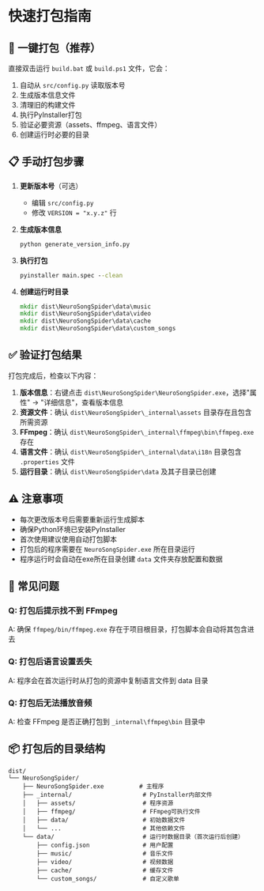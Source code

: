 # 快速打包指南

## 🚀 一键打包（推荐）

直接双击运行 `build.bat` 或 `build.ps1` 文件，它会：
1. 自动从 `src/config.py` 读取版本号
2. 生成版本信息文件
3. 清理旧的构建文件
4. 执行PyInstaller打包
5. 验证必要资源（assets、ffmpeg、语言文件）
6. 创建运行时必要的目录

## 📋 手动打包步骤

1. **更新版本号**（可选）
   - 编辑 `src/config.py`
   - 修改 `VERSION = "x.y.z"` 行

2. **生成版本信息**
   ```cmd
   python generate_version_info.py
   ```

3. **执行打包**
   ```cmd
   pyinstaller main.spec --clean
   ```

4. **创建运行时目录**
   ```cmd
   mkdir dist\NeuroSongSpider\data\music
   mkdir dist\NeuroSongSpider\data\video
   mkdir dist\NeuroSongSpider\data\cache
   mkdir dist\NeuroSongSpider\data\custom_songs
   ```

## ✅ 验证打包结果

打包完成后，检查以下内容：

1. **版本信息**：右键点击 `dist\NeuroSongSpider\NeuroSongSpider.exe`，选择"属性" → "详细信息"，查看版本信息
2. **资源文件**：确认 `dist\NeuroSongSpider\_internal\assets` 目录存在且包含所需资源
3. **FFmpeg**：确认 `dist\NeuroSongSpider\_internal\ffmpeg\bin\ffmpeg.exe` 存在
4. **语言文件**：确认 `dist\NeuroSongSpider\_internal\data\i18n` 目录包含 `.properties` 文件
5. **运行目录**：确认 `dist\NeuroSongSpider\data` 及其子目录已创建

## ⚠️ 注意事项

- 每次更改版本号后需要重新运行生成脚本
- 确保Python环境已安装PyInstaller
- 首次使用建议使用自动打包脚本
- 打包后的程序需要在 `NeuroSongSpider.exe` 所在目录运行
- 程序运行时会自动在exe所在目录创建 `data` 文件夹存放配置和数据

## 🐛 常见问题

### Q: 打包后提示找不到 FFmpeg
A: 确保 `ffmpeg/bin/ffmpeg.exe` 存在于项目根目录，打包脚本会自动将其包含进去

### Q: 打包后语言设置丢失
A: 程序会在首次运行时从打包的资源中复制语言文件到 data 目录

### Q: 打包后无法播放音频
A: 检查 FFmpeg 是否正确打包到 `_internal\ffmpeg\bin` 目录中

## 📦 打包后的目录结构

```
dist/
└── NeuroSongSpider/
    ├── NeuroSongSpider.exe          # 主程序
    ├── _internal/                    # PyInstaller内部文件
    │   ├── assets/                   # 程序资源
    │   ├── ffmpeg/                   # FFmpeg可执行文件
    │   ├── data/                     # 初始数据文件
    │   └── ...                       # 其他依赖文件
    └── data/                         # 运行时数据目录（首次运行后创建）
        ├── config.json               # 用户配置
        ├── music/                    # 音乐文件
        ├── video/                    # 视频数据
        ├── cache/                    # 缓存文件
        └── custom_songs/             # 自定义歌单
```
